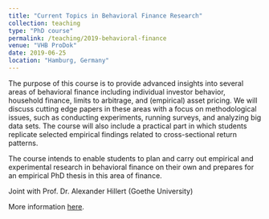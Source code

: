 ```yaml
---
title: "Current Topics in Behavioral Finance Research"
collection: teaching
type: "PhD course"
permalink: /teaching/2019-behavioral-finance
venue: "VHB ProDok"
date: 2019-06-25
location: "Hamburg, Germany"
---
```


The purpose of this course is to provide advanced insights into several areas of behavioral finance including individual investor behavior, household finance, limits to arbitrage, and (empirical) asset pricing. We will discuss cutting edge papers in these areas with a focus on methodological issues, such as conducting experiments, running surveys, and analyzing big data sets. The course will also include a practical part in which students replicate selected empirical findings related to cross-sectional return patterns.

The course intends to enable students to plan and carry out empirical and experimental research in behavioral finance on their own and prepares for an empirical PhD thesis in this area of finance. 

Joint with Prof. Dr. Alexander Hillert (Goethe University)

More information <a href="https://vhbonline.org/veranstaltungen/prodok/kurse-2019/1906fi03">here</a>.
